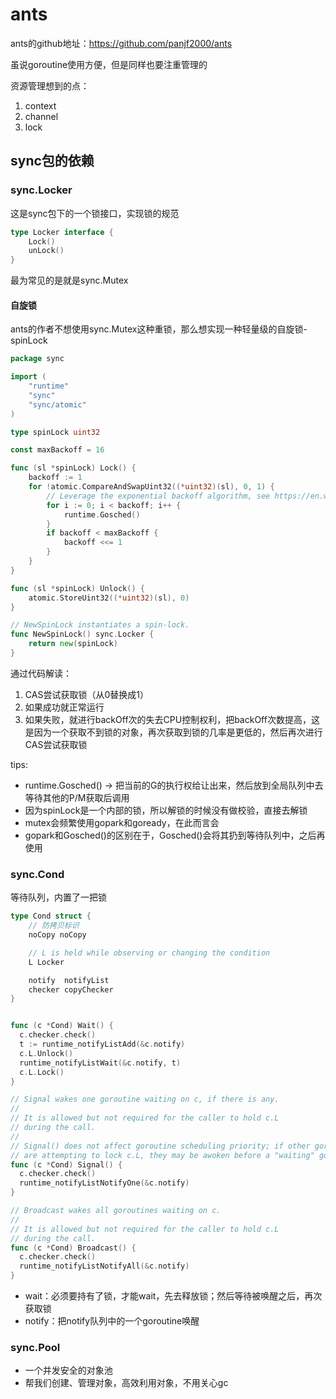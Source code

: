 # ants

ants的github地址：https://github.com/panjf2000/ants

虽说goroutine使用方便，但是同样也要注重管理的

资源管理想到的点：
1. context
2. channel
3. lock

## sync包的依赖

### sync.Locker
这是sync包下的一个锁接口，实现锁的规范

```go
type Locker interface {
	Lock()
	unLock()
}
```
最为常见的是就是sync.Mutex

#### 自旋锁
ants的作者不想使用sync.Mutex这种重锁，那么想实现一种轻量级的自旋锁-spinLock

```go
package sync

import (
	"runtime"
	"sync"
	"sync/atomic"
)

type spinLock uint32

const maxBackoff = 16

func (sl *spinLock) Lock() {
	backoff := 1
	for !atomic.CompareAndSwapUint32((*uint32)(sl), 0, 1) {
		// Leverage the exponential backoff algorithm, see https://en.wikipedia.org/wiki/Exponential_backoff.
		for i := 0; i < backoff; i++ {
			runtime.Gosched()
		}
		if backoff < maxBackoff {
			backoff <<= 1
		}
	}
}

func (sl *spinLock) Unlock() {
	atomic.StoreUint32((*uint32)(sl), 0)
}

// NewSpinLock instantiates a spin-lock.
func NewSpinLock() sync.Locker {
	return new(spinLock)
}
```

通过代码解读：
1. CAS尝试获取锁（从0替换成1）
2. 如果成功就正常运行
3. 如果失败，就进行backOff次的失去CPU控制权利，把backOff次数提高，这是因为一个获取不到锁的对象，再次获取到锁的几率是更低的，然后再次进行CAS尝试获取锁

tips:
- runtime.Gosched() -> 把当前的G的执行权给让出来，然后放到全局队列中去等待其他的P/M获取后调用
- 因为spinLock是一个内部的锁，所以解锁的时候没有做校验，直接去解锁
- mutex会频繁使用gopark和goready，在此而言会
- gopark和Gosched()的区别在于，Gosched()会将其扔到等待队列中，之后再使用
### sync.Cond

等待队列，内置了一把锁

```go
type Cond struct {
	// 防拷贝标识
	noCopy noCopy

	// L is held while observing or changing the condition
	L Locker

	notify  notifyList
	checker copyChecker
}


func (c *Cond) Wait() {
  c.checker.check()
  t := runtime_notifyListAdd(&c.notify)
  c.L.Unlock()
  runtime_notifyListWait(&c.notify, t)
  c.L.Lock()
}

// Signal wakes one goroutine waiting on c, if there is any.
//
// It is allowed but not required for the caller to hold c.L
// during the call.
//
// Signal() does not affect goroutine scheduling priority; if other goroutines
// are attempting to lock c.L, they may be awoken before a "waiting" goroutine.
func (c *Cond) Signal() {
  c.checker.check()
  runtime_notifyListNotifyOne(&c.notify)
}

// Broadcast wakes all goroutines waiting on c.
//
// It is allowed but not required for the caller to hold c.L
// during the call.
func (c *Cond) Broadcast() {
  c.checker.check()
  runtime_notifyListNotifyAll(&c.notify)
}
```

- wait：必须要持有了锁，才能wait，先去释放锁；然后等待被唤醒之后，再次获取锁
- notify：把notify队列中的一个goroutine唤醒

### sync.Pool

- 一个并发安全的对象池
- 帮我们创建、管理对象，高效利用对象，不用关心gc

